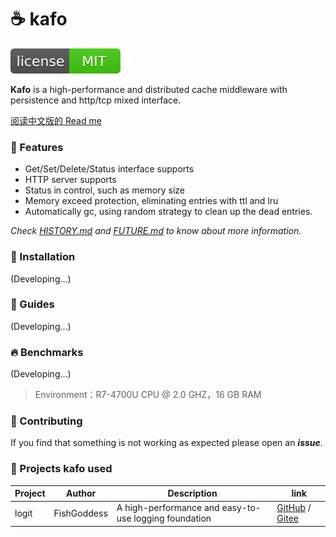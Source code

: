 # ☕ kafo

[![License](_icon/license.svg)](https://opensource.org/licenses/MIT)

**Kafo** is a high-performance and distributed cache middleware with persistence and http/tcp mixed interface.

[阅读中文版的 Read me](./README.md)

### 📃 Features

* Get/Set/Delete/Status interface supports
* HTTP server supports
* Status in control, such as memory size
* Memory exceed protection, eliminating entries with ttl and lru
* Automatically gc, using random strategy to clean up the dead entries.

_Check [HISTORY.md](./HISTORY.md) and [FUTURE.md](./FUTURE.md) to know about more information._

### 🔧 Installation

(Developing...)

### 📖 Guides

(Developing...)

### 🔥 Benchmarks

(Developing...)

> Environment：R7-4700U CPU @ 2.0 GHZ，16 GB RAM

### 👤 Contributing

If you find that something is not working as expected please open an _**issue**_.

### 🔬 Projects kafo used

| Project | Author | Description | link |
| -----------|--------|-------------|------------------|
| logit | FishGoddess | A high-performance and easy-to-use logging foundation | [GitHub](https://github.com/FishGoddess/logit) / [Gitee](https://gitee.com/FishGoddess/logit) |
